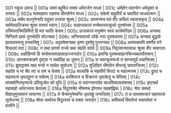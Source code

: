 001  	नकुल उवाच ||
001a	उक्तं बहुविधं वाक्यं धर्मराजेन माधव |
001c	धर्मज्ञेन वदान्येन धर्मयुक्तं च तत्त्वतः ||
002a	मतमाज्ञाय राज्ञश्च भीमसेनेन माधव |
002c	संशमो बाहुवीर्यं च ख्यापितं माधवात्मनः ||
003a	तथैव फल्गुनेनापि यदुक्तं तत्त्वया श्रुतम् |
003c	आत्मनश्च मतं वीर कथितं भवतासकृत् ||
004a	सर्वमेतदतिक्रम्य श्रुत्वा परमतं भवान् |
004c	यत्प्राप्तकालं मन्येथास्तत्कुर्याः पुरुषोत्तम ||
005a	तस्मिंस्तस्मिन्निमित्ते हि मतं भवति केशव |
005c	प्राप्तकालं मनुष्येण स्वयं कार्यमरिंदम ||
006a	अन्यथा चिन्तितो ह्यर्थः पुनर्भवति सोऽन्यथा |
006c	अनित्यमतयो लोके नराः पुरुषसत्तम ||
007a	अन्यथा बुद्धयो ह्यासन्नस्मासु वनवासिषु |
007c	अदृश्येष्वन्यथा कृष्ण दृश्येषु पुनरन्यथा ||
008a	अस्माकमपि वार्ष्णेय वने विचरतां तदा |
008c	न तथा प्रणयो राज्ये यथा संप्रति वर्तते ||
009a	निवृत्तवनवासान्नः श्रुत्वा वीर समागताः |
009c	अक्षौहिण्यो हि सप्तेमास्त्वत्प्रसादाज्जनार्दन ||
010a	इमान्हि पुरुषव्याघ्रानचिन्त्यबलपौरुषान् |
010c	आत्तशस्त्रान्रणे दृष्ट्वा न व्यथेदिह कः पुमान् ||
011a	स भवान्कुरुमध्ये तं सान्त्वपूर्वं भयान्वितम् |
011c	ब्रूयाद्वाक्यं यथा मन्दो न व्यथेत सुयोधनः ||
012a	युधिष्ठिरं भीमसेनं बीभत्सुं चापराजितम् |
012c	सहदेवं च मां चैव त्वां च रामं च केशव ||
013a	सात्यकिं च महावीर्यं विराटं च सहात्मजम् |
013c	द्रुपदं च सहामात्यं धृष्टद्युम्नं च पार्षतम् ||
014a	काशिराजं च विक्रान्तं धृष्टकेतुं च चेदिपम् |
014c	मांसशोणितभृन्मर्त्यः प्रतियुध्येत को युधि ||
015a	स भवान्गमनादेव साधयिष्यत्यसंशयम् |
015c	इष्टमर्थं महाबाहो धर्मराजस्य केवलम् ||
016a	विदुरश्चैव भीष्मश्च द्रोणश्च सहबाह्लिकः |
016c	श्रेयः समर्था विज्ञातुमुच्यमानं त्वयानघ ||
017a	ते चैनमनुनेष्यन्ति धृतराष्ट्रं जनाधिपम् |
017c	तं च पापसमाचारं सहामात्यं सुयोधनम् ||
018a	श्रोता चार्थस्य विदुरस्त्वं च वक्ता जनार्दन |
018c	कमिवार्थं विवर्तन्तं स्थापयेतां न वर्त्मनि ||
